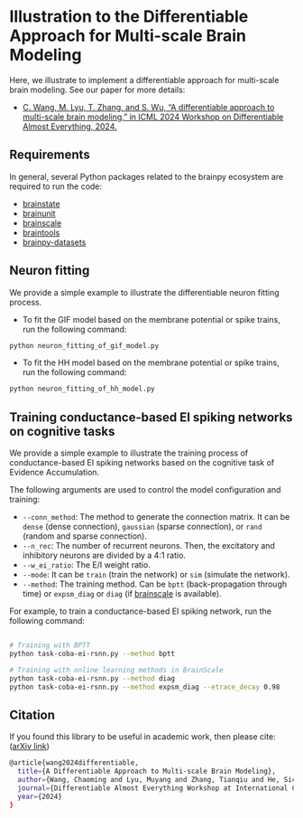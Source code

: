 # Illustration to the Differentiable Approach for Multi-scale Brain Modeling

Here, we illustrate to implement a differentiable approach for multi-scale brain modeling.
See our paper for more details:

- [C. Wang, M. Lyu, T. Zhang, and S. Wu, “A differentiable approach to multi-scale brain modeling,” in ICML 2024 Workshop on Differentiable Almost Everything, 2024. ](https://arxiv.org/abs/2406.19708)


## Requirements

In general, several Python packages related to the brainpy ecosystem are required to run the code:

- [brainstate](https://github.com/chaoming0625/brainstate)
- [brainunit](https://github.com/chaoming0625/brainunit)
- [brainscale](https://github.com/chaoming0625/brainscale)
- [braintools](https://github.com/chaoming0625/braintools)
- [brainpy-datasets](https://github.com/chaoming0625/braindata)

## Neuron fitting

We provide a simple example to illustrate the differentiable neuron fitting process.
    
- To fit the GIF model based on the membrane potential or spike trains, run the following command:

```bash
python neuron_fitting_of_gif_model.py
```

- To fit the HH model based on the membrane potential or spike trains, run the following command:

```bash 
python neuron_fitting_of_hh_model.py
```

## Training conductance-based EI spiking networks on cognitive tasks

We provide a simple example to illustrate the training process of conductance-based EI 
spiking networks based on the cognitive task of Evidence Accumulation.

The following arguments are used to control the model configuration and training:

- ``--conn_method``: The method to generate the connection matrix. It can be ``dense`` (dense connection), ``gaussian`` (sparse connection), or ``rand`` (random and sparse connection).
- ``--n_rec``: The number of recurrent neurons. Then, the excitatory and inhibitory neurons are divided by a 4:1 ratio.
- ``--w_ei_ratio``: The E/I weight ratio.
- ``--mode``: It can be ``train`` (train the network) or ``sim`` (simulate the network).
- ``--method``: The training method. Can be ``bptt`` (back-propagation through time) or ``expsm_diag`` or ``diag`` (if [brainscale](https://github.com/brainpy/brainscale) is available).


For example, to train a conductance-based EI spiking network, run the following command:

```bash

# Training with BPTT
python task-coba-ei-rsnn.py --method bptt

# Training with online learning methods in BrainScale
python task-coba-ei-rsnn.py --method diag
python task-coba-ei-rsnn.py --method expsm_diag --etrace_decay 0.98
```



## Citation

If you found this library to be useful in academic work, then please cite: ([arXiv link](https://arxiv.org/abs/2406.19708))

```bash
@article{wang2024differentiable,
  title={A Differentiable Approach to Multi-scale Brain Modeling},
  author={Wang, Chaoming and Lyu, Muyang and Zhang, Tianqiu and He, Sichao and Wu, Si},
  journal={Differentiable Almost Everything Workshop at International Conference on Machine Learning 2024},
  year={2024}
}
```


